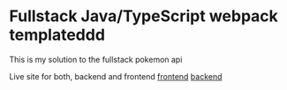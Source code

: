# Fullstack Java/TypeScript webpack templateddd

This is my solution to the fullstack pokemon api

Live site for both, backend and frontend
[frontend](https://frontend-pokemon-api.netlify.app/)
[backend](https://macluiggy-backend-pokemon-api.herokuapp.com/)
